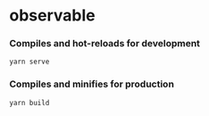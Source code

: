 # observable
### Compiles and hot-reloads for development
```
yarn serve
```

### Compiles and minifies for production
```
yarn build
```